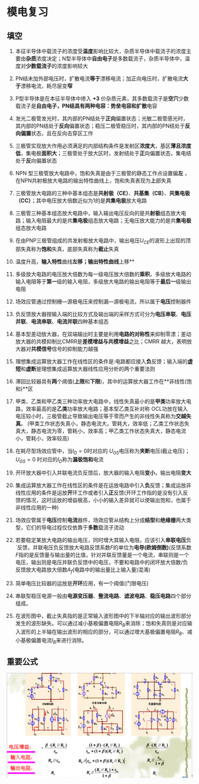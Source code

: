 # 模电复习

## 填空

1.  本征半导体中载流子的浓度受**温度**影响比较大，杂质半导体中载流子的浓度主要由**杂质**浓度决定；N型半导体中**自由电子**是多数载流子，杂质半导体中，温度对**少数载流子**的浓度影响较大

2.  PN结未加外部电压时，扩散电流**等于**漂移电流；加正向电压时，扩散电流**大于**漂移电流，耗尽层变**窄**

3. P型半导体是在本征半导体中掺入 **+3** 价杂质元素，其多数载流子是**空穴**少数载流子是**自由电子，**PN结具有两种电容：**势垒**电容和**扩散**电容

4.  发光二极管发光时，其内部的PN结处于**正向**偏置状态；光敏二极管感光时，其内部的PN结处于**反向**偏置状态；稳压二极管稳压时，其内部的PN结处于**反向偏置**状态，且在反向击穿区工作

5.  三极管实现放大作用必须满足的内部结构条件是发射区**浓度大**，基区**薄且浓度低**，集电极**面积大**；三极管处于放大区时，发射结处于**正**向偏置状态，集电结处于**反**向偏置状态

6.  NPN 型三极管放大电路中，饱和失真是由于三极管的静态工作点设置偏**左** ，在NPN共射极放大电路的输出特性曲线上，饱和失真表现为**上**部失真

7.  三极管放大电路的三种中基本组态是**共射极（CE）**、**共基集（CB）**、**共集电极（CC）**；其中电压放大倍数近似为1的是**共集电极**放大电路

8.  三极管三种基本组态放大电路中，输入输出电压反向的是共**射极**组态放大电路；输入电阻最大的是共**集电极**组态放大电路；无电压放大能力的是共**集电极**组态放大电路

9.  在由PNP三极管组成的共发射极放大电路中，输出电压$U_{CE}$的波形上出现的顶部失真称为**饱和**失真，底部失真称为**截止**失真

10. 温度升高，**输入特性**曲线**左移；**输出**特性曲线**上移**
    
11. 多级放大电路的电压放大倍数为每一级电压放大倍数的**乘积**，多级放大电路的输入电阻等于**第一**级的输入电阻，多级放大电路的输出电阻等于**最后一**级输出电阻

12. 场效应管通过控制栅—源极电压来控制漏—源极电流，所以属于**电压**控制器件

13. 负反馈放大器按输入端的比较方式及输出端的采样方式可分为**电压串联**、**电压并联**、**电流串联**、**电流并联**四种基本组态
    
14. 基本型差动放大器，在双端输出时主要是利用**电路的对称性**来抑制零漂；差动放大器的共模抑制比CMRR是**差模增益与共模增益**之比；CMRR 越大，表明放大器对**共模信号**信号的抑制能力越强

15. 理想集成运算放大器工作在线性区的条件是:电路都应接入**负**反馈；输入端的**虚短**和**虚断**是理想集成运算放大器线性应用分析的两个重要法则

16. 滞回比较器具有**两**个阈值(**上限**和**下限**)，其中的运算放大器工作在**非线性(饱和)**区

17.  甲类、乙类和甲乙类三种功率放大电路中，线性失真最小的是**甲类**功率放大电路，效率最高的是**乙类**功率放大电路；基本型乙类互补对称 OCL功放在输入电压较小时，三极管截止导致输出电压等于零而产生的非线性失真称为**交越失真**。 (甲类工作状态失真小，静态电流大，管耗大，效率低；乙类工作状态失真大，静态电流为零，管耗小，效率高；甲乙类工作状态失真大，静态电流小，管耗小，效率较高)

18.  在耗尽型场效应管中，当$I_D=0$时对应的 $U_{GS}$电压称为**夹断**电压(截止电压)；$U_{GS}=0$ 时对应的$I_{D}$称为**漏极饱和**电流

19.  开环放大器中引入并联电流负反馈后，放大器的输入电阻**变小**，输出电阻**变大**

20.  集成运算放大器工作在线性区的条件是在运放电路中引入**负**反馈；集成运放非线性应用的条件是运放**开**环工作或者引入**正**反馈(开环工作指的是没有引入反馈的情况，这时运放的增益极高，小小的输入差异就可以使输出饱和，也属于非线性应用的一种)

21.  场效应管属于**电压**控制**电流**器件，场效应管从结构上分成**结型**和**绝缘栅**两大类型，它们的导电过程仅仅依靠于**多数**载流子流动

22.  若要稳定某放大电路的输出电压，同时增大其输入电阻，应该引入**串联电压**负`反馈，并联电压负反馈放大电路反馈系数$F$的单位为**电导(欧姆倒数)**(反馈系数$F$指的是反馈量与输出量的比值，针对并联反馈量是一个电流，串联则是一个电压，输出则是电压并联负反馈中的电压，不要和电路中的闭环放大倍数/负反馈放大电路放大倍数$A_{f}$(电路中的输出量比上输入量)混淆)

23.  简单电压比较器的运放是**开环**应用，有**一**个阈值(门限电压)

24.  串联型稳压电源一般由**电源变压器**、**整流电路**、**滤波电路**、**稳压电路**四个部分组成。

25. 在波形图中，截止失真指的是正常输入波形图中的下半轴对应的输出波形部分发生的波形缺失。可以通过减小基极偏置电阻$R_{B}$来消除；饱和失真则是对应输入波形的上半轴在输出波形的相应的部分，可以通过增大基极偏置电阻$R_{B}$、减小基极偏置电流$I_{B}$来进行消除。


## 重要公式
![](./image/sanzhongzutaifenxi.png)


